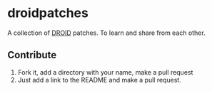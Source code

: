 # droidpatches

A collection of [DROID](https://shop.dermannmitdermaschine.de/pages/droid-universal-cv-processor) patches. To learn and share from each other.



## Contribute
 
 1. Fork it, add a directory with your name, make a pull request
 2. Just add a link to the README and make a pull request.
